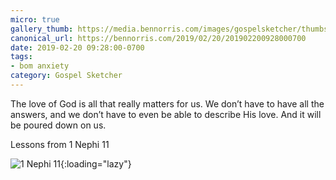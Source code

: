 ```yaml
---
micro: true
gallery_thumb: https://media.bennorris.com/images/gospelsketcher/thumbs/1-nephi-11.jpg
canonical_url: https://bennorris.com/2019/02/20/201902200928000700
date: 2019-02-20 09:28:00-0700
tags:
- bom anxiety
category: Gospel Sketcher
---
```


The love of God is all that really matters for us. We don’t have to have all the answers, and we don’t have to even be able to describe His love. And it will be poured down on us.

Lessons from 1 Nephi 11

![1 Nephi 11](https://media.bennorris.com/images/gospelsketcher/bom-anxiety-study/1-nephi-11.jpg){:loading="lazy"}